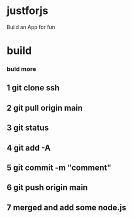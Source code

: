 # justforjs
Build an App for fun
# build
### buld more
## 1 git clone ssh
## 2 git pull origin main
## 3 git status
## 4 git add -A
## 5 git commit -m "comment"
## 6 git push origin main
## 7 merged and add some node.js
